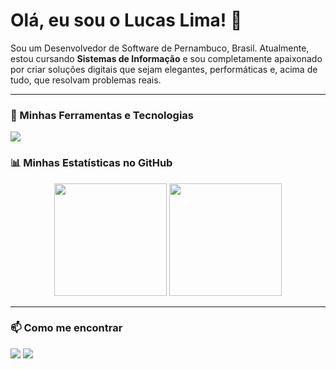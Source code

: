 # Olá, eu sou o Lucas Lima! 👋

<p align="left">
  Sou um Desenvolvedor de Software de Pernambuco, Brasil. Atualmente, estou cursando <strong>Sistemas de Informação</strong> e sou completamente apaixonado por criar soluções digitais que sejam elegantes, performáticas e, acima de tudo, que resolvam problemas reais.
</p>

---

### 🚀 Minhas Ferramentas e Tecnologias

<p align="left">
  <a href="https://skillicons.dev">
    <img src="https://skillicons.dev/icons?i=react,nextjs,js,html,css,nodejs,php,mysql,git,figma,vscode&perline=8" />
  </a>
</p

---

### 📊 Minhas Estatísticas no GitHub

<p align="center">
  <img height="180em" src="https://github-readme-stats.vercel.app/api?username=lucaszki&show_icons=true&theme=dracula&include_all_commits=true&count_private=true"/>
  <img height="180em" src="https://github-readme-stats.vercel.app/api/top-langs/?username=lucaszki&layout=compact&langs_count=7&theme=dracula"/>
</p>

---

### 📫 Como me encontrar

<p align="left">
  <a href="mailto:seuemailprofissional@gmail.com" alt="Gmail">
  <img src="https://img.shields.io/badge/Gmail-D14836?style=for-the-badge&logo=gmail&logoColor=white" /></a>

  <a href="https://www.linkedin.com/in/SEU-PERFIL-AQUI" alt="LinkedIn">
  <img src="https://img.shields.io/badge/LinkedIn-0077B5?style=for-the-badge&logo=linkedin&logoColor=white" /></a>
</p>
